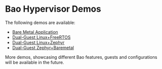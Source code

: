# Bao Hypervisor Demos

The following demos are available:

* [Bare Metal Application](../demos/baremetal/README.md)
* [Dual-Guest Linux+FreeRTOS](../demos/linux+freertos/README.md)
* [Dual-Guest Linux+Zephyr](../demos/linux+zephyr/README.md)
* [Dual-Guest Zephyr+Baremetal](../demos/zephyr+baremetal/README.md)

More demos, showcasing different Bao features, guests and configurations will
 be available in the future.
